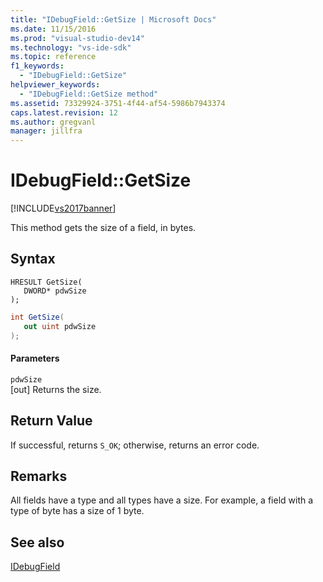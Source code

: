 ```yaml
---
title: "IDebugField::GetSize | Microsoft Docs"
ms.date: 11/15/2016
ms.prod: "visual-studio-dev14"
ms.technology: "vs-ide-sdk"
ms.topic: reference
f1_keywords: 
  - "IDebugField::GetSize"
helpviewer_keywords: 
  - "IDebugField::GetSize method"
ms.assetid: 73329924-3751-4f44-af54-5986b7943374
caps.latest.revision: 12
ms.author: gregvanl
manager: jillfra
---
```

# IDebugField::GetSize
[!INCLUDE[vs2017banner](../../../includes/vs2017banner.md)]

This method gets the size of a field, in bytes.  
  
## Syntax  
  
```cpp#  
HRESULT GetSize(   
   DWORD* pdwSize  
);  
```  
  
```csharp  
int GetSize(  
   out uint pdwSize  
);  
```  
  
#### Parameters  
 `pdwSize`  
 [out] Returns the size.  
  
## Return Value  
 If successful, returns `S_OK`; otherwise, returns an error code.  
  
## Remarks  
 All fields have a type and all types have a size. For example, a field with a type of byte has a size of 1 byte.  
  
## See also  
 [IDebugField](../../../extensibility/debugger/reference/idebugfield.md)
